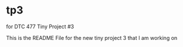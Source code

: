 # tp3
for DTC 477 Tiny Project #3

This is the README File for the new tiny project 3 that I am working on
